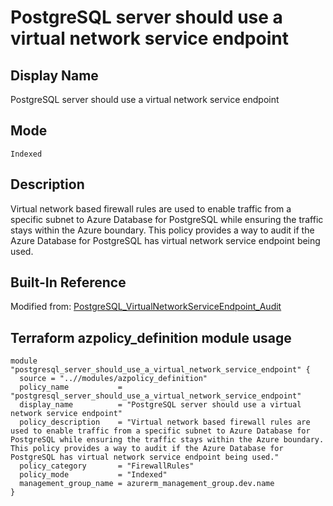 # PostgreSQL server should use a virtual network service endpoint

## Display Name

PostgreSQL server should use a virtual network service endpoint

## Mode

`Indexed`

## Description

Virtual network based firewall rules are used to enable traffic from a specific subnet to Azure Database for PostgreSQL while ensuring the traffic stays within the Azure boundary. This policy provides a way to audit if the Azure Database for PostgreSQL has virtual network service endpoint being used.

## Built-In Reference

Modified from: [PostgreSQL_VirtualNetworkServiceEndpoint_Audit](https://github.com/Azure/azure-policy/blob/master/built-in-policies/policyDefinitions/SQL/PostgreSQL_VirtualNetworkServiceEndpoint_Audit.json)

Terraform azpolicy_definition module usage
-----

```hcl
module "postgresql_server_should_use_a_virtual_network_service_endpoint" {
  source = "..//modules/azpolicy_definition"
  policy_name           = "postgresql_server_should_use_a_virtual_network_service_endpoint"
  display_name          = "PostgreSQL server should use a virtual network service endpoint"
  policy_description    = "Virtual network based firewall rules are used to enable traffic from a specific subnet to Azure Database for PostgreSQL while ensuring the traffic stays within the Azure boundary. This policy provides a way to audit if the Azure Database for PostgreSQL has virtual network service endpoint being used."
  policy_category       = "FirewallRules"
  policy_mode           = "Indexed"
  management_group_name = azurerm_management_group.dev.name
}
```

